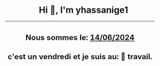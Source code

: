 <h1 align='center'>Hi 👋, I'm yhassanige1</h1>
<div align='center'>

|<h2 align='center'>Nous sommes le: <u>14/06/2024</u></h2><h2 align='center'>c'est un vendredi et je suis au: 🏢 travail.</h2>|
|---
</div>